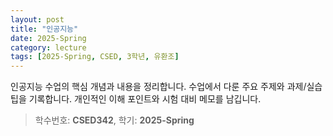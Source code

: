 ```yaml
---
layout: post
title: "인공지능"
date: 2025-Spring
category: lecture
tags: [2025-Spring, CSED, 3학년, 유환조]
---
```

인공지능 수업의 핵심 개념과 내용을 정리합니다.
수업에서 다룬 주요 주제와 과제/실습 팁을 기록합니다.
개인적인 이해 포인트와 시험 대비 메모를 남깁니다.

> 학수번호: **CSED342**, 학기: **2025-Spring**
